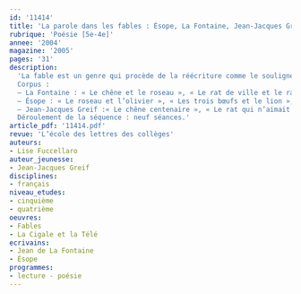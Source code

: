 ```yaml
---
id: '11414'
title: 'La parole dans les fables : Ésope, La Fontaine, Jean-Jacques Greif (séquence)'
rubrique: 'Poésie [5e-4e]'
annee: '2004'
magazine: '2005'
pages: '31'
description: 
  'La fable est un genre qui procède de la réécriture comme le souligne à maintes reprises La Fontaine dans ses préfaces et ses vers. Aussi la lecture des « Fables » conduit-elle naturellement à situer La Fontaine dans la tradition littéraire, et à mettre en relation ses fables avec celles d’Ésope, et avec les pastiches de Jean-Jacques Greif. La confrontation des transpositions d’une même fable met en évidence les fonctions du dialogue dans la narration et dans la caractérisation des personnages. Cette séquence s’intéresse à la parole des personnages. En analysant cette parole, on montre que leurs stratégies et leurs langages dépendent de leur situation et de l’effet qu’ils veulent produire sur l’interlocuteur : flatter, convaincre ou plaire. On sensibilise également les élèves à l’argumentation qui sera approfondie en quatrième. Enfin, à travers la variété des caractères et la diversité de la versification, des tons ou des registres à l’œuvre dans les dialogues, on les initie à la poésie et à l’art poétique de La Fontaine. Cette séquence peut être menée dans une classe de cinquième après avoir abordé le dialogue de théâtre ou dans une classe de quatrième au cours du premier trimestre.
  Corpus :
  – La Fontaine : « Le chêne et le roseau », « Le rat de ville et le rat des champs », « Le corbeau et le renard », « Le vieux chat et la jeune souris», « Le petit poisson et le pêcheur », « Le loup et le chien maigre », « Le singe et le léopard », « Le geai paré des plumes du paon », « La grenouille qui veut se faire aussi grosse que le bœuf » ;
  – Ésope : « Le roseau et l’olivier », « Les trois bœufs et le lion », « Le renard et le berger » ;
  – Jean-Jacques Greif :« Le chêne centenaire », « Le rat qui n’aimait pas la campagne », in  « La Cigale et la Télé » (l’école des loisirs).
  Déroulement de la séquence : neuf séances.'
article_pdf: '11414.pdf'
revue: 'L’école des lettres des collèges'
auteurs:
- Lise Fuccellaro
auteur_jeunesse:
- Jean-Jacques Greif
disciplines:
- français
niveau_etudes:
- cinquième
- quatrième
oeuvres:
- Fables
- La Cigale et la Télé
ecrivains:
- Jean de La Fontaine
- Ésope
programmes:
- lecture - poésie
---
```

